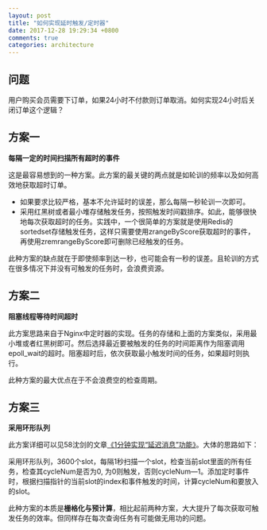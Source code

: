 ```yaml
---
layout: post
title: "如何实现延时触发/定时器"
date: 2017-12-28 19:29:34 +0800
comments: true
categories: architecture
---
```


## 问题

用户购买会员需要下订单，如果24小时不付款则订单取消。如何实现24小时后关闭订单这个逻辑？

<!--more-->

## 方案一 

**每隔一定的时间扫描所有超时的事件**

这是最容易想到的一种方案。此方案的最关键的两点就是如轮训的频率以及如何高效地获取超时订单。
- 如果要求比较严格，基本不允许延时的误差，那么每隔一秒轮训一次即可。
- 采用红黑树或者最小堆存储触发任务，按照触发时间戳排序。如此，能够很快地每次获取超时的任务。实践中，一个很简单的方案就是使用Redis的sortedset存储触发任务，这样只需要使用zrangeByScore获取超时的事件，再使用zremrangeByScore即可删除已经触发的任务。

此种方案的缺点就在于即使频率到达一秒，也可能会有一秒的误差。且轮训的方式在很多情况下并没有可触发的任务时，会浪费资源。
	

## 方案二

**阻塞线程等待时间超时**

此方案思路来自于Nginx中定时器的实现。任务的存储和上面的方案类似，采用最小堆或者红黑树即可。然后选择最近要被触发的任务的时间距离作为阻塞调用epoll_wait的超时。阻塞超时后，依次获取最小触发时间的任务，如果超时则执行。
	
此种方案的最大优点在于不会浪费空的检查周期。
	
## 方案三 

**采用环形队列**

此方案详细可以见58沈剑的文章[《1分钟实现“延迟消息”功能》](https://mp.weixin.qq.com/s?__biz=MjM5ODYxMDA5OQ==&mid=2651959961&idx=1&sn=afec02c8dc6db9445ce40821b5336736&chksm=bd2d07458a5a8e5314560620c240b1c4cf3bbf801fc0ab524bd5e8aa8b8ef036cf755d7eb0f6)。大体的思路如下：
	
采用环形队列，3600个slot，每隔1秒扫描一个slot，检查当前slot里面的所有任务，检查其cycleNum是否为0, 为0则触发，否则cycleNum—1。添加定时事件时，根据扫描指针的当前slot的index和事件触发的时间，计算cycleNum和要放入的slot。
	
此种方案的本质是**栅格化与预计算**，相比起前两种方案，大大提升了每次获取可触发任务的效率。但同样存在每次查询任务有可能做无用功的问题。